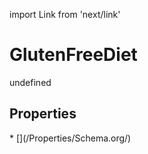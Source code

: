 import Link from 'next/link'
# GlutenFreeDiet

undefined

## Properties

<Grid>
* [](/Properties/Schema.org/)

</Grid>

